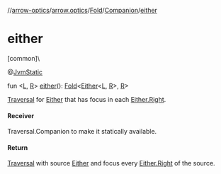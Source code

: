 //[arrow-optics](../../../../index.md)/[arrow.optics](../../index.md)/[Fold](../index.md)/[Companion](index.md)/[either](either.md)

# either

[common]\

@[JvmStatic](https://kotlinlang.org/api/latest/jvm/stdlib/kotlin.jvm/-jvm-static/index.html)

fun &lt;[L](either.md), [R](either.md)&gt; [either](either.md)(): [Fold](../index.md)&lt;[Either](../../../../../arrow-core/arrow-core/arrow.core/-either/index.md)&lt;[L](either.md), [R](either.md)&gt;, [R](either.md)&gt;

[Traversal](../../index.md#153853783%2FClasslikes%2F-617900156) for [Either](../../../../../arrow-core/arrow-core/arrow.core/-either/index.md) that has focus in each [Either.Right](../../../../../arrow-core/arrow-core/arrow.core/-either/-right/index.md).

#### Receiver

Traversal.Companion to make it statically available.

#### Return

[Traversal](../../index.md#153853783%2FClasslikes%2F-617900156) with source [Either](../../../../../arrow-core/arrow-core/arrow.core/-either/index.md) and focus every [Either.Right](../../../../../arrow-core/arrow-core/arrow.core/-either/-right/index.md) of the source.
